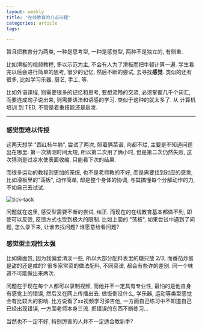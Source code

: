 ```yaml
---
layout: weekly
title: "在线教育的几点问题"
categories: article
tags:

---
```


暂且把教育分为两类, 一种是思考型, 一种是感觉型, 两种不是独立的, 有侧重. 

比如滑板的视频教程, 多以示范为主, 不会有人为了滑板而把牛顿计算一遍. 学生看完以后会进行简单的思考, 很少的记忆, 然后不断的尝试, 去寻找**感觉**. 类似的还有很多, 比如学习乐器, 厨艺, 手工, 等.

比如外语课程, 则需要很多的记忆和思考, 要想流畅的交流, 必须掌握几千个词汇, 而要连成句子说出来, 则需要语法和语感的学习. 类似于这种的就太多了. 从 计算机培训 到 TED, 不管是着重技能还是启发.

----

### 感觉型难以传授

这两天想学 "西红柿牛腩", 尝试了两次, 照着俩菜谱, 肉都不烂, 主要是不知道问题出在哪里. 第一次猜测时间太短, 所以第二次用了俩小时, 但是第二次仍然失败, 这次猜测是过凉水使表面收缩, 只能看下次的结果.

而很多运动的教程则更加的笼统, 也不是老师教的不好, 而是需要找到对应的感觉, 比如滑板里的"荡板", 动作简单, 却是整个身体的协调, 与其搞懂每个分解动作的力, 不如自己去试试.

![tick-tack](http://upload-images.jianshu.io/upload_images/1286586-574efd9ab8894f9f.gif?imageMogr2/auto-orient/strip)

问题就在这里, 感受型需要不断的尝试, 纠正. 而现在的在线教育基本都做不到, 即使可以反馈, 反馈方式也受到极大的限制. 比如上面的 "荡板", 如果尝试中遇到了问题, 怎么录下来, 让谁去找问题? 谁愿意给看问题? 

### 感觉型主观性太强

比如做面包, 因为我偏爱清淡一些, 所以大部分配料表里的糖只放 2/3; 而番茄炒蛋是甜的还是咸的? 很多家常菜的做法配料, 不同菜谱, 都会有些许的差别. 同一个味道不可能做出来两次.

问题在于现在每个人都可以录制视频, 而他并不一定具有专业性, 最怕的是他自身有感觉上的错误, 然后又在网上传播出去. 做饭倒没什么, 学乐器, 运动等类型感觉会有比较大的影响. 比方说看了xx视频学习弹吉他, 一方面自己练习中不知道自己已经出现错误, 一方面老师本身三流. 把错误的东西不断练习...

当然也不一定不好, 特别厉害的人并不一定适合教新手?

